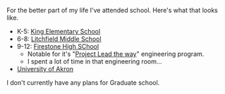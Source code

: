 For the better part of my life I've attended school. Here's what that looks like.

 * K-5:  [King Elementary School](http://old.akronschools.com/schools/home/index.dot?schId=10738)
 * 6-8:  [Litchfield Middle School](http://old.akronschools.com/schools/home/index.dot?schId=10732)
 * 9-12: [Firestone High SChool](http://old.akronschools.com/schools/home/index.dot?schId=10732)
   - Notable for it's "[Project Lead the way](http://www.pltwohio.org/about_overview.php)" engineering program.
   - I spent a lot of time in that engineering room...
 * [University of Akron](https://www.uakron.edu/)

I don't currently have any plans for Graduate school.
